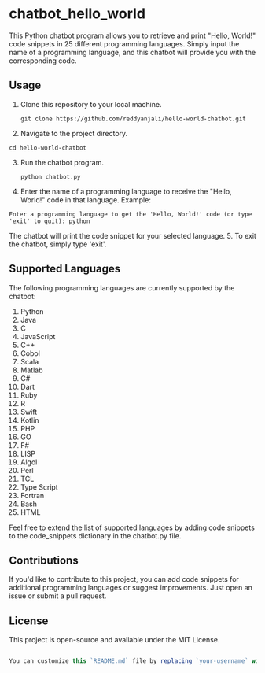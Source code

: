 # chatbot_hello_world

This Python chatbot program allows you to retrieve and print "Hello, World!" code snippets in 25 different programming languages. Simply input the name of a programming language, and this chatbot will provide you with the corresponding code.

## Usage

1. Clone this repository to your local machine.

   ```shell
   git clone https://github.com/reddyanjali/hello-world-chatbot.git
2. Navigate to the project directory.
  ```shell
  cd hello-world-chatbot
```
3. Run the chatbot program.
   ```shell
   python chatbot.py
   ```
4. Enter the name of a programming language to receive the "Hello, World!" code in that language.
Example:
```
Enter a programming language to get the 'Hello, World!' code (or type 'exit' to quit): python
```
The chatbot will print the code snippet for your selected language.
5. To exit the chatbot, simply type 'exit'.

## Supported Languages

The following programming languages are currently supported by the chatbot:

1. Python
2. Java
3. C
4. JavaScript
5. C++
6. Cobol
7. Scala
8. Matlab
9. C#
10. Dart
11. Ruby
12. R
13. Swift
14. Kotlin
15. PHP
16. GO
17. F#
18. LISP
19. Algol
20. Perl
21. TCL
22. Type Script
23. Fortran
24. Bash
25. HTML

Feel free to extend the list of supported languages by adding code snippets to the code_snippets dictionary in the chatbot.py file.

## Contributions

If you'd like to contribute to this project, you can add code snippets for additional programming languages or suggest improvements. Just open an issue or submit a pull request.

## License

This project is open-source and available under the MIT License.

```Javascript

You can customize this `README.md` file by replacing `your-username` with your actual GitHub username and adding or modifying content to better describe your project. Additionally, you may want to include a license file (e.g., `LICENSE`) in your project directory and provide the relevant licensing information.
```
